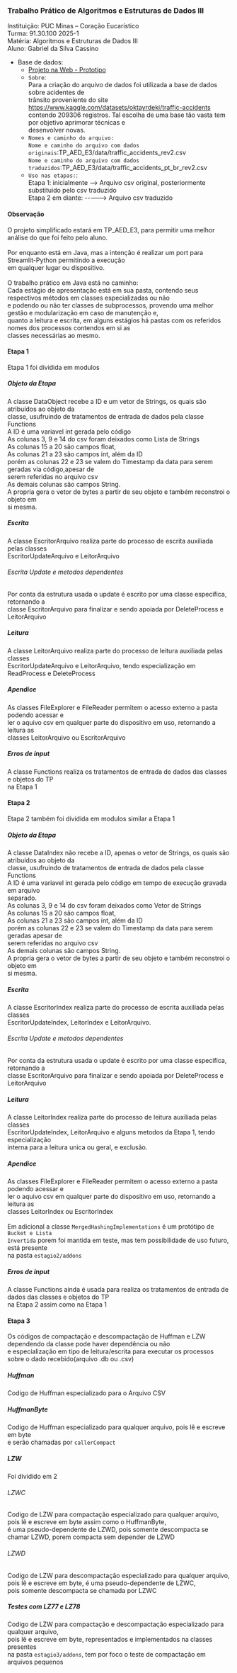 ### Trabalho Prático de Algoritmos e Estruturas de Dados III 
Instituição: PUC Minas – Coração Eucarístico
<br>Turma: 91.30.100 2025-1
<br>Matéria: Algoritmos e Estruturas de Dados III 
<br>Aluno: Gabriel da Silva Cassino 
<br>
- Base de dados:
   - [Projeto na Web - Prototipo](https://tp-aeds2025-1.streamlit.app/) 
   - ```Sobre```:
<br>Para a criação do arquivo de dados foi utilizada a base de dados sobre acidentes de 
<br>trânsito proveniente do site https://www.kaggle.com/datasets/oktayrdeki/traffic-accidents 
<br>contendo 209306 registros. Tal escolha de uma base tão vasta tem por objetivo aprimorar técnicas e 
<br>desenvolver novas.
   - ```Nomes e caminho do arquivo:```
<br>```Nome e caminho do arquivo com dados originais```:TP_AED_E3/data/traffic_accidents_rev2.csv
<br>```Nome e caminho do arquivo com dados traduzidos```:TP_AED_E3/data/traffic_accidents_pt_br_rev2.csv
   - ```Uso nas etapas:```:
<br>Etapa 1: inicialmente --> Arquivo csv original, posteriormente substituido pelo csv traduzido
<br>Etapa 2 em diante: -----> Arquivo csv traduzido
#### Observação
O projeto simplificado estará em TP_AED_E3, para permitir uma melhor análise do que foi feito pelo aluno.
<br>
<br>Por enquanto está em Java, mas a intenção é realizar um port para Streamlit-Python permitindo a execução
<br>em qualquer lugar ou dispositivo.
<br>
<br>O trabalho prático em Java está no caminho: 
<br>Cada estágio de apresentação está em sua pasta, contendo seus respectivos métodos em classes especializadas ou não 
<br>e podendo ou não ter classes de subprocessos, provendo uma melhor gestão e modularização em caso de manutenção e,
<br>quanto a leitura e escrita, em alguns estágios há pastas com os referidos nomes dos processos contendos em si as
<br>classes necessárias ao mesmo.
<br>
#### Etapa 1
Etapa 1 foi dividida em modulos

##### Objeto da Etapa
A classe DataObject recebe a ID e um vetor de Strings, os quais são atribuídos ao objeto da <br>classe, usufruindo de tratamentos de entrada de dados pela classe Functions
<br>A ID é uma variavel int gerada pelo código
<br>As colunas 3, 9 e 14 do csv foram deixados como Lista de Strings
<br>As colunas 15 a 20 são campos float,
<br>As colunas 21 a 23 são campos int, além da ID
<br>porém as colunas 22 e 23 se valem do Timestamp da data para serem geradas via código,apesar de 
<br>serem referidas no arquivo csv
<br>As demais colunas são campos String.
<br>A propria gera o vetor de bytes a partir de seu objeto e também reconstroi o objeto em <br>si mesma.

##### Escrita
A classe EscritorArquivo realiza parte do processo de escrita auxiliada pelas classes 
<br>EscritorUpdateArquivo e LeitorArquivo

###### Escrita Update e metodos dependentes
Por conta da estrutura usada o update é escrito por uma classe especifica, retornando a 
<br>classe EscritorArquivo para finalizar e sendo apoiada por DeleteProcess e LeitorArquivo

##### Leitura
A classe LeitorArquivo realiza parte do processo de leitura auxiliada pelas classes <br>EscritorUpdateArquivo e LeitorArquivo, tendo especialização em ReadProcess e DeleteProcess

##### Apendice
As classes FileExplorer e FileReader permitem o acesso externo a pasta podendo acessar e <br>ler o aquivo csv em qualquer parte do dispositivo em uso, retornando a leitura as <br>classes LeitorArquivo ou EscritorArquivo

##### Erros de input
A classe Functions realiza os tratamentos de entrada de dados das classes e objetos do TP <br>na Etapa 1

#### Etapa 2
Etapa 2 também foi dividida em modulos similar a Etapa 1

##### Objeto da Etapa
A classe DataIndex não recebe a ID, apenas o vetor de Strings, os quais são atribuídos ao objeto da <br>classe, usufruindo de tratamentos de entrada de dados pela classe Functions
<br>A ID é uma variavel int gerada pelo código em tempo de execução gravada em arquivo <br>separado.
<br>As colunas 3, 9 e 14 do csv foram deixados como Vetor de Strings
<br>As colunas 15 a 20 são campos float,
<br>As colunas 21 a 23 são campos int, além da ID
<br>porém as colunas 22 e 23 se valem do Timestamp da data para serem geradas apesar de <br>serem referidas no arquivo csv
<br>As demais colunas são campos String.
<br>A propria gera o vetor de bytes a partir de seu objeto e também reconstroi o objeto em <br>si mesma.

##### Escrita
A classe EscritorIndex realiza parte do processo de escrita auxiliada pelas classes 
<br>EscritorUpdateIndex, LeitorIndex e LeitorArquivo.

###### Escrita Update e metodos dependentes
Por conta da estrutura usada o update é escrito por uma classe especifica, retornando a 
<br>classe EscritorArquivo para finalizar e sendo apoiada por DeleteProcess e LeitorArquivo

##### Leitura
A classe LeitorIndex realiza parte do processo de leitura auxiliada pelas classes <br>EscritorUpdateIndex, LeitorArquivo e alguns metodos da Etapa 1, tendo especialização 
<br>interna para a leitura unica ou geral, e exclusão.

##### Apendice
As classes FileExplorer e FileReader permitem o acesso externo a pasta podendo acessar e 
<br>ler o aquivo csv em qualquer parte do dispositivo em uso, retornando a leitura as 
<br>classes LeitorIndex ou EscritorIndex
<br>
<br>Em adicional a classe ```MergedHashingImplementations``` é um protótipo de ```Bucket e Lista``` 
<br>```Invertida``` porem foi mantida em teste, mas tem possibilidade de uso futuro, está presente
<br>na pasta ```estagio2/addons```

##### Erros de input
A classe Functions ainda é usada para realiza os tratamentos de entrada de dados das classes e objetos do TP 
<br>na Etapa 2 assim como na Etapa 1

#### Etapa 3
Os códigos de compactação e descompactação de Huffman e LZW dependendo da classe pode haver dependência ou não
<br>e especialização em tipo de leitura/escrita para executar os processos sobre o dado recebido(arquivo .db ou .csv)
##### Huffman
Codigo de Huffman especializado para o Arquivo CSV 
##### HuffmanByte
Codigo de Huffman especializado para qualquer arquivo, pois lê e escreve em byte
<br>e serão chamadas por ```callerCompact```
##### LZW
Foi dividido em 2
###### LZWC
Codigo de LZW para compactação especializado para qualquer arquivo, pois lê e escreve em byte assim como o HuffmanByte, 
<br>é uma pseudo-dependente de LZWD, pois somente descompacta se chamar LZWD, porem compacta sem depender de LZWD

###### LZWD
Codigo de LZW para descompactação especializado para qualquer arquivo, pois lê e escreve em byte, é uma pseudo-dependente de LZWC, 
<br>pois somente descompacta se chamada por LZWC

##### Testes com LZ77 e LZ78
Codigo de LZW para compactação e descompactação especializado para qualquer arquivo, 
<br>pois lê e escreve em byte, representados e implementados na classes presentes 
<br>na pasta ```estagio3/addons```, tem por foco o teste de compactação em arquivos pequenos 
